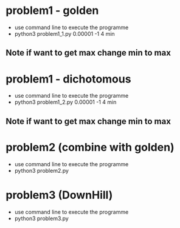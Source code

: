 # problem1 - golden
   - use command line to execute the programme
   - python3 problem1_1.py 0.00001 -1 4 min
   ## Note if want to get max change min to max

# problem1 - dichotomous
   - use command line to execute the programme
   - python3 problem1_2.py 0.00001 -1 4 min
   ## Note if want to get max change min to max

# problem2 (combine with golden)
   - use command line to execute the programme
   - python3 problem2.py

# problem3 (DownHill)
   - use command line to execute the programme
   - python3 problem3.py
